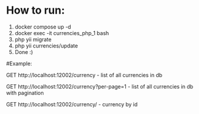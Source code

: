 # How to run:

1. docker compose up -d
2. docker exec -it currencies_php_1 bash
3. php yii migrate
4. php yii currencies/update
5. Done :)

#Example: 

GET http://localhost:12002/currency - list of all currencies in db 

GET http://localhost:12002/currency?per-page=1 - list of all currencies in db with pagination 

GET http://localhost:12002/currency/<id> - currency by id
